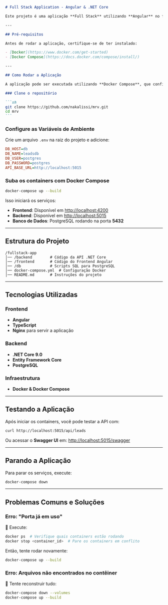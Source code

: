 ````markdown
# Full Stack Application - Angular & .NET Core

Este projeto é uma aplicação **Full Stack** utilizando **Angular** no frontend, **.NET Core** no backend e **PostgreSQL** como banco de dados. A aplicação está completamente **dockerizada** para facilitar o deploy e execução local.

---

## Pré-requisitos

Antes de rodar a aplicação, certifique-se de ter instalado:

- [Docker](https://www.docker.com/get-started)
- [Docker Compose](https://docs.docker.com/compose/install/)

---

## Como Rodar a Aplicação

A aplicação pode ser executada utilizando **Docker Compose**, que configurará automaticamente o **frontend, backend e banco de dados**.

### Clone o repositório

```sh
git clone https://github.com/nakalissi/mrv.git
cd mrv
```
````

### Configure as Variáveis de Ambiente

Crie um arquivo `.env` na raiz do projeto e adicione:

```ini
DB_HOST=db
DB_NAME=leadsdb
DB_USER=postgres
DB_PASSWORD=postgres
API_BASE_URL=http://localhost:5015
```

### Suba os containers com Docker Compose

```sh
docker-compose up --build
```

Isso iniciará os serviços:

- **Frontend**: Disponível em [http://localhost:4200](http://localhost:4200)
- **Backend**: Disponível em [http://localhost:5015](http://localhost:5015)
- **Banco de Dados**: PostgreSQL rodando na porta **5432**

---

## Estrutura do Projeto

```
/fullstack-app
│── /backend        # Código da API .NET Core
│── /frontend       # Código do Frontend Angular
│── /db             # Scripts SQL para PostgreSQL
│── docker-compose.yml  # Configuração Docker
│── README.md       # Instruções do projeto
```

---

## Tecnologias Utilizadas

### **Frontend**

- **Angular**
- **TypeScript**
- **Nginx** para servir a aplicação

### **Backend**

- **.NET Core 9.0**
- **Entity Framework Core**
- **PostgreSQL**

### **Infraestrutura**

- **Docker & Docker Compose**

---

## Testando a Aplicação

Após iniciar os containers, você pode testar a API com:

```sh
curl http://localhost:5015/api/leads
```

Ou acessar o **Swagger UI** em:
[http://localhost:5015/swagger](http://localhost:5015/swagger)

---

## Parando a Aplicação

Para parar os serviços, execute:

```sh
docker-compose down
```

---

## Problemas Comuns e Soluções

### Erro: "Porta já em uso"

🔹 Execute:

```sh
docker ps  # Verifique quais containers estão rodando
docker stop <container_id>  # Pare os containers em conflito
```

Então, tente rodar novamente:

```sh
docker-compose up --build
```

### Erro: Arquivos não encontrados no contêiner

🔹 Tente reconstruir tudo:

```sh
docker-compose down --volumes
docker-compose up --build
```
